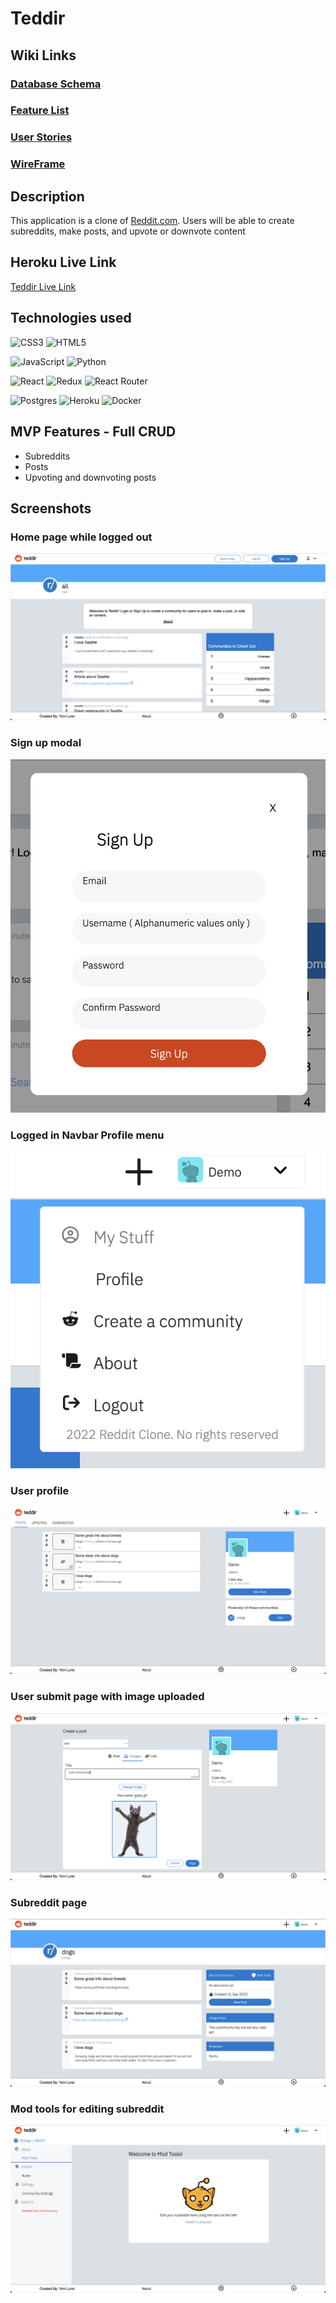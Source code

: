 # Teddir

## Wiki Links

### [Database Schema](https://github.com/yonilurie/reddit-clone/wiki/Database-Schema)

### [Feature List](https://github.com/yonilurie/reddit-clone/wiki/Feature-List)

### [User Stories](https://github.com/yonilurie/reddit-clone/wiki/User-Stories)

### [WireFrame](https://github.com/yonilurie/reddit-clone/wiki/WireFrame)

## Description

This application is a clone of [Reddit.com](https://www.reddit.com/).
Users will be able to create subreddits, make posts, and upvote or downvote content

## Heroku Live Link

[Teddir Live Link](https://teddir.herokuapp.com/)

## Technologies used

![CSS3](https://img.shields.io/badge/css3-%231572B6.svg?style=for-the-badge&logo=css3&logoColor=white)
![HTML5](https://img.shields.io/badge/html5-%23E34F26.svg?style=for-the-badge&logo=html5&logoColor=white)

![JavaScript](https://img.shields.io/badge/javascript-%23323330.svg?style=for-the-badge&logo=javascript&logoColor=%23F7DF1E)
![Python](https://img.shields.io/badge/python-3670A0?style=for-the-badge&logo=python&logoColor=ffdd54)

![React](https://img.shields.io/badge/react-%2320232a.svg?style=for-the-badge&logo=react&logoColor=%2361DAFB) ![Redux](https://img.shields.io/badge/redux-%23593d88.svg?style=for-the-badge&logo=redux&logoColor=white) ![React Router](https://img.shields.io/badge/React_Router-CA4245?style=for-the-badge&logo=react-router&logoColor=white)

![Postgres](https://img.shields.io/badge/postgres-%23316192.svg?style=for-the-badge&logo=postgresql&logoColor=white)
![Heroku](https://img.shields.io/badge/heroku-%23430098.svg?style=for-the-badge&logo=heroku&logoColor=white) ![Docker](https://img.shields.io/badge/docker-%230db7ed.svg?style=for-the-badge&logo=docker&logoColor=white)

## MVP Features - Full CRUD

-   Subreddits
-   Posts
-   Upvoting and downvoting posts

## Screenshots

### Home page while logged out
![HomePage](./readme-screenshots/home-page.png)

### Sign up modal

![Sign Up](./readme-screenshots/sign-up.png)

### Logged in Navbar Profile menu
![Nav logged in](./readme-screenshots/nav-loggedin.png)

### User profile
![User profile](./readme-screenshots/user-profile.png)

### User submit page with image uploaded
![User submit page with image uploaded](./readme-screenshots/user-submit-page.png)

### Subreddit page
![Subreddit](./readme-screenshots/subreddit-page.png)

### Mod tools for editing subreddit
![Mod tools](./readme-screenshots/mod-tools.png)